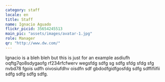 ```yaml
---
category: staff
locale: en
title: Staff
name: Ignacio Aguado
flickr_picid: 35654245513
main_pic: "assets/images/avatar-1.jpg"
role: Manager
qr: "http://www.dw.com/"
---
```


Ignacio is a bleh bleh but this is
just for an example asdiufh oqftg7qo8sdygaofg
rf234rfcfwerv wegsfdg sdfg sg sdfg sfdg sfdg sfg
nvbd78 fgois udfh oivosiufdhv oisdfn
sdf gbdodfgidfgosfdg sdfg sdffifiifii sdfg sdfg
sdfg sdfg.

